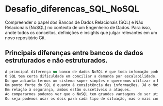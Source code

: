 # Desafio_diferencas_SQL_NoSQL
Compreender o papel dos Bancos de Dados Relacionais (SQL) e Não Relacionais (NoSQL) no contexto de um Engenheiro de Dados. Para isso, anote todos os conceitos, definições e insights que julgar relevantes em um novo repositório Git.



## Principais diferenças entre bancos de dados estruturados e não estruturados.

```sql
A principal diferença no banco de dados NoSQL é que toda infomação pode ser agrupada e mantida no mesmo registro. Enquanto no SQL é necessário ter o relacionamento entre várias tabelas para ter a informação.informação esta disposta no modelo entidade e relacionamento.
O SQL tem certa dificuldade em conciliar a demanda por escalabilidade. Quanto a escalabilidade do NoSQL, deve se levar em consideração a modelagem do sistema. 
Do que adianta termos um sistema super simples e querermos utilizar o NoSQL apenas pela escalabilidade? Todo o ganho de performance seria perdido quando rodássemos a aplicação.
Um ponto forte do SQL é quanto à consistência das informações. Já o NoSQL garante o último valor atualizado, isso se nenhuma atualização for realizada até o momento da consulta.
Em relação à segurança, ambos estão suscetíveis a ataques.
Ao compararmos podemos ver que o NoSQL tem grandes vantagens de ser utilizado, por ter uma necessidade maior de armazenamento e desempenho, oferecendo uma alternativa a mais de um banco de dados já que ele é mais flexível no suporte de dados.
Ou seja podemos usar os dois para cada tipo de situação, mas o mais comum em soluções escalares de sucesso é a utilização de uma arquitetura híbrida, aproveitando o melhor dois dois modelos.
```
